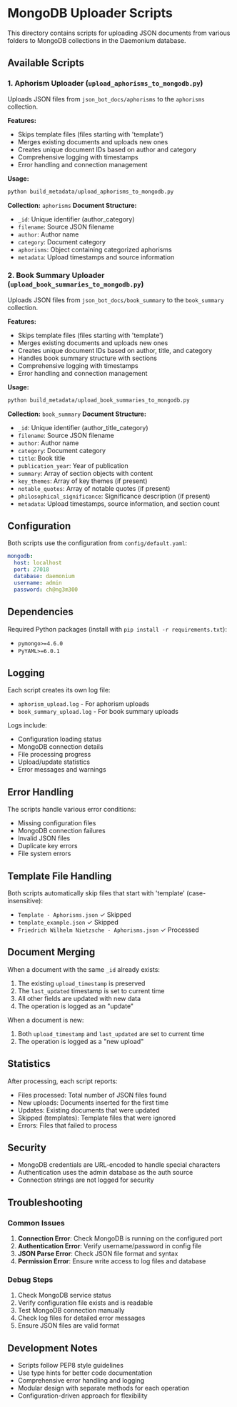 # MongoDB Uploader Scripts

This directory contains scripts for uploading JSON documents from various folders to MongoDB collections in the Daemonium database.

## Available Scripts

### 1. Aphorism Uploader (`upload_aphorisms_to_mongodb.py`)

Uploads JSON files from `json_bot_docs/aphorisms` to the `aphorisms` collection.

**Features:**
- Skips template files (files starting with 'template')
- Merges existing documents and uploads new ones
- Creates unique document IDs based on author and category
- Comprehensive logging with timestamps
- Error handling and connection management

**Usage:**
```bash
python build_metadata/upload_aphorisms_to_mongodb.py
```

**Collection:** `aphorisms`
**Document Structure:**
- `_id`: Unique identifier (author_category)
- `filename`: Source JSON filename
- `author`: Author name
- `category`: Document category
- `aphorisms`: Object containing categorized aphorisms
- `metadata`: Upload timestamps and source information

### 2. Book Summary Uploader (`upload_book_summaries_to_mongodb.py`)

Uploads JSON files from `json_bot_docs/book_summary` to the `book_summary` collection.

**Features:**
- Skips template files (files starting with 'template')
- Merges existing documents and uploads new ones
- Creates unique document IDs based on author, title, and category
- Handles book summary structure with sections
- Comprehensive logging with timestamps
- Error handling and connection management

**Usage:**
```bash
python build_metadata/upload_book_summaries_to_mongodb.py
```

**Collection:** `book_summary`
**Document Structure:**
- `_id`: Unique identifier (author_title_category)
- `filename`: Source JSON filename
- `author`: Author name
- `category`: Document category
- `title`: Book title
- `publication_year`: Year of publication
- `summary`: Array of section objects with content
- `key_themes`: Array of key themes (if present)
- `notable_quotes`: Array of notable quotes (if present)
- `philosophical_significance`: Significance description (if present)
- `metadata`: Upload timestamps, source information, and section count

## Configuration

Both scripts use the configuration from `config/default.yaml`:

```yaml
mongodb:
  host: localhost
  port: 27018
  database: daemonium
  username: admin
  password: ch@ng3m300
```

## Dependencies

Required Python packages (install with `pip install -r requirements.txt`):
- `pymongo>=4.6.0`
- `PyYAML>=6.0.1`

## Logging

Each script creates its own log file:
- `aphorism_upload.log` - For aphorism uploads
- `book_summary_upload.log` - For book summary uploads

Logs include:
- Configuration loading status
- MongoDB connection details
- File processing progress
- Upload/update statistics
- Error messages and warnings

## Error Handling

The scripts handle various error conditions:
- Missing configuration files
- MongoDB connection failures
- Invalid JSON files
- Duplicate key errors
- File system errors

## Template File Handling

Both scripts automatically skip files that start with 'template' (case-insensitive):
- `Template - Aphorisms.json` ✓ Skipped
- `template_example.json` ✓ Skipped
- `Friedrich Wilhelm Nietzsche - Aphorisms.json` ✓ Processed

## Document Merging

When a document with the same `_id` already exists:
1. The existing `upload_timestamp` is preserved
2. The `last_updated` timestamp is set to current time
3. All other fields are updated with new data
4. The operation is logged as an "update"

When a document is new:
1. Both `upload_timestamp` and `last_updated` are set to current time
2. The operation is logged as a "new upload"

## Statistics

After processing, each script reports:
- Files processed: Total number of JSON files found
- New uploads: Documents inserted for the first time
- Updates: Existing documents that were updated
- Skipped (templates): Template files that were ignored
- Errors: Files that failed to process

## Security

- MongoDB credentials are URL-encoded to handle special characters
- Authentication uses the admin database as the auth source
- Connection strings are not logged for security

## Troubleshooting

### Common Issues

1. **Connection Error**: Check MongoDB is running on the configured port
2. **Authentication Error**: Verify username/password in config file
3. **JSON Parse Error**: Check JSON file format and syntax
4. **Permission Error**: Ensure write access to log files and database

### Debug Steps

1. Check MongoDB service status
2. Verify configuration file exists and is readable
3. Test MongoDB connection manually
4. Check log files for detailed error messages
5. Ensure JSON files are valid format

## Development Notes

- Scripts follow PEP8 style guidelines
- Use type hints for better code documentation
- Comprehensive error handling and logging
- Modular design with separate methods for each operation
- Configuration-driven approach for flexibility
